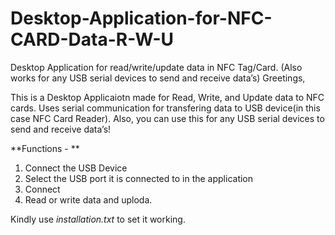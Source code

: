 # Desktop-Application-for-NFC-CARD-Data-R-W-U
Desktop Application for read/write/update data in NFC Tag/Card. (Also works for any USB serial devices to send and receive data’s)
Greetings,

This is a Desktop Applicaiotn made for Read, Write, and Update data to NFC cards. Uses serial communication for transfering data to USB device(in this case NFC Card Reader).
Also, you can use this for any USB serial devices to send and receive data’s!

**Functions - **

1. Connect the USB Device
2. Select the USB port it is connected to in the application
3. Connect
4. Read or write data and uploda.

Kindly use _installation.txt_ to set it working.
